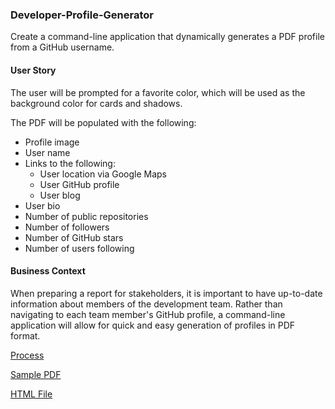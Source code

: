 
### Developer-Profile-Generator

Create a command-line application that dynamically generates a PDF profile from a GitHub username.

#### User Story

The user will be prompted for a favorite color, which will be used as the background color for cards and shadows.

The PDF will be populated with the following:

* Profile image
* User name
* Links to the following:
  * User location via Google Maps
  * User GitHub profile
  * User blog
* User bio
* Number of public repositories
* Number of followers
* Number of GitHub stars
* Number of users following

#### Business Context

When preparing a report for stakeholders, it is important to have up-to-date information about members of the development team. Rather than navigating to each team member's GitHub profile, a command-line application will allow for quick and easy generation of profiles in PDF format.


[Process](https://github.com/anu-dam/Developer-Profile-Generator/blob/master/demo.gif)

[Sample PDF](https://github.com/anu-dam/Developer-Profile-Generator/blob/master/PDF%20DATA/profile.pdf)

[HTML File]( https://anu-dam.github.io/Developer-Profile-Generator/profile.html)
